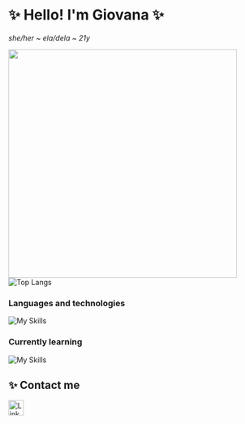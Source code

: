 # ✨  Hello! I'm Giovana  ✨
*she/her ~ ela/dela ~ 21y*

<img src="https://github-readme-stats.vercel.app/api?username=giovana-ds&show_icons=true&theme=tokyonight" width="450"/> ![Top Langs](https://github-readme-stats.vercel.app/api/top-langs/?username=giovana-ds&layout=compact&theme=tokyonight)

### Languages and technologies
![My Skills](https://skills.thijs.gg/icons?i=java,html,css,git,mysql&theme=dark)

### Currently learning
![My Skills](https://skills.thijs.gg/icons?i=py,js&theme=dark)      

## ✨ Contact me
[<img src='https://img.shields.io/badge/LinkedIn-0077B5?style=for-the-badge&logo=linkedin&logoColor=white' alt= 'Linkedin' height='30'>](https://linkedin.com/in/giovana-da-silveira-s-i)
